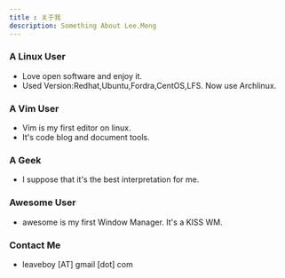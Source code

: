 ```yaml
---
title : 关于我
description: Something About Lee.Meng
---
```


### A Linux User
 * Love open software and enjoy it.
 * Used Version:Redhat,Ubuntu,Fordra,CentOS,LFS. Now use Archlinux.

### A Vim User
 * Vim is my first editor on linux.
 * It's code blog and document tools.
        
### A Geek
 * I suppose that it's  the best interpretation for me.

### Awesome User
 * awesome is my first Window Manager. It's a KISS WM.

### Contact Me
 * leaveboy [AT] gmail [dot] com

